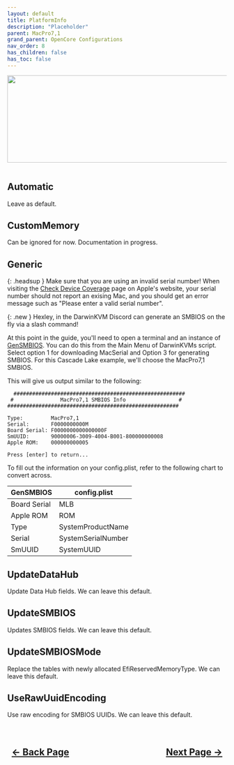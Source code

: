 ```yaml
---
layout: default
title: PlatformInfo
description: "Placeholder"
parent: MacPro7,1
grand_parent: OpenCore Configurations
nav_order: 8
has_children: false
has_toc: false
---
```


<style>
  .navigation-container {
    display: flex;
    justify-content: space-between;
    align-items: center;
    width: 100%;
  }
  
  .nav-button {
    margin: 10px;
  }
  
</style>

<p align="center">
  <img width="650" height="200" src="../../../../assets/Headers/Header-PlatformInfo.png">
</p>

<a href=""><img src="../../../../assets/OpenCore/OpenCorePlatformInfo.png" alt=""></a>

## Automatic

Leave as default.

## CustomMemory

Can be ignored for now. Documentation in progress.

## Generic

{: .headsup }
Make sure that you are using an invalid serial number! When visiting the [Check Device Coverage](https://checkcoverage.apple.com/) page on Apple's website, your serial number should not report an exising Mac, and you should get an error message such as "Please enter a valid serial number".

{: .new }
Hexley, in the DarwinKVM Discord can generate an SMBIOS on the fly via a slash command!

At this point in the guide, you'll need to open a terminal and an instance of [GenSMBIOS](https://github.com/corpnewt/GenSMBIOS). You can do this from the Main Menu of DarwinKVMs script. Select option 1 for downloading MacSerial and Option 3 for generating SMBIOS. For this Cascade Lake example, we'll choose the MacPro7,1 SMBIOS.

This will give us output similar to the following:

```
  #######################################################
 #               MacPro7,1 SMBIOS Info                 #
#######################################################

Type:         MacPro7,1
Serial:       F0000000000M
Board Serial: F0000000000000000F
SmUUID:       90000006-3009-4004-B001-800000000008
Apple ROM:    000000000005

Press [enter] to return...
```

To fill out the information on your config.plist, refer to the following chart to convert across.

| GenSMBIOS | config.plist | 
| ----- | ----- |
| Board Serial | MLB |
| Apple ROM | ROM |
| Type | SystemProductName |
| Serial | SystemSerialNumber |
| SmUUID | SystemUUID |

## UpdateDataHub

Update Data Hub fields. We can leave this default.

## UpdateSMBIOS

Updates SMBIOS fields. We can leave this default.

## UpdateSMBIOSMode

Replace the tables with newly allocated EfiReservedMemoryType. We can leave this default.

## UseRawUuidEncoding

Use raw encoding for SMBIOS UUIDs. We can leave this default.

<h2 align="center">
  <br>
  <div class="navigation-container">
    <a class="nav-button" href="../06-NVRAM">&larr; Back Page</a>
    <a class="nav-button" href="../08-UEFI">Next Page &rarr;</a>
  </div>
  <br>
</h2>

